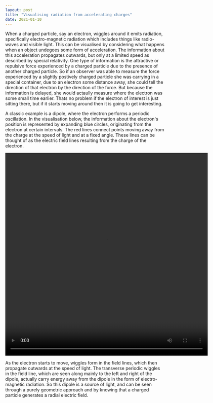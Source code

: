 ```yaml
---
layout: post
title: "Visualising radiation from accelerating charges"
date: 2021-01-10
---
```


When a charged particle, say an electron, wiggles around it emits radiation, specifically electro-magnetic radiation which includes things like radio-waves and visible light.
This can be visualised by considering what happens when an object undegoes some form of acceleration.
The information about this acceleration propagates outwards, but only at a limited speed as described by special relativity.
One type of information is the attractive or repulsive force experienced by a charged particle due to the presence of another charged particle.
So if an observer was able to measure the force experienced by a slightly postively charged particle she was carrying in a special container, due to an electron some distance away, she could tell the direction of that electron by the direction of the force.
But because the information is delayed, she would actaully measure where the electron was some small time earlier.
Thats no problem if the electron of interest is just sitting there, but if it starts moving around then it is going to get interesting.

A classic example is a dipole, where the electron performs a periodic oscillation.
In the visualisation below, the information about the electron's position is represented by expanding blue circles, originating from the electron at certain intervals.
The red lines connect points moving away from the charge at the speed of light and at a fixed angle.
These lines can be thought of as the electric field lines resulting from the charge of the electron. 


<video width="640" height="640" controls>
  <source type="video/mp4" src="{{ site.baseurl }}/illustrations/dipole_ramp.mp4">
</video>

As the electron starts to move, wiggles form in the field lines, which then propagate outwards at the speed of light.
The transverse periodic wiggles in the field line, which are seen along mainly to the left and right of the dipole, actually carry energy away from the dipole in the form of electro-magnetic radiation.
So this dipole is a source of light, and can be seen through a purely geometric approach and by knowing that a charged particle generates a radial electric field.

